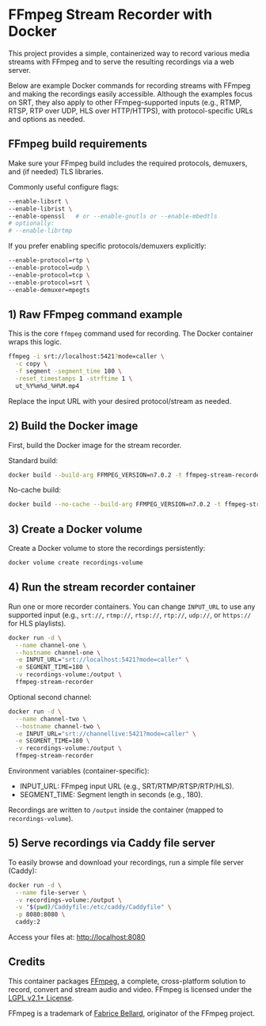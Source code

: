 # FFmpeg Stream Recorder with Docker

This project provides a simple, containerized way to record various media streams with FFmpeg and to serve the resulting recordings via a web server.

Below are example Docker commands for recording streams with FFmpeg and making the recordings easily accessible. Although the examples focus on SRT, they also apply to other FFmpeg-supported inputs (e.g., RTMP, RTSP, RTP over UDP, HLS over HTTP/HTTPS), with protocol-specific URLs and options as needed.

## FFmpeg build requirements

Make sure your FFmpeg build includes the required protocols, demuxers, and (if needed) TLS libraries.

Commonly useful configure flags:
```bash
--enable-libsrt \
--enable-librist \
--enable-openssl   # or --enable-gnutls or --enable-mbedtls
# optionally:
# --enable-librtmp
```

If you prefer enabling specific protocols/demuxers explicitly:
```bash
--enable-protocol=rtp \
--enable-protocol=udp \
--enable-protocol=tcp \
--enable-protocol=srt \
--enable-demuxer=mpegts
```

## 1) Raw FFmpeg command example

This is the core `ffmpeg` command used for recording. The Docker container wraps this logic.

```bash
ffmpeg -i srt://localhost:5421?mode=caller \
  -c copy \
  -f segment -segment_time 180 \
  -reset_timestamps 1 -strftime 1 \
  ut_%Y%m%d_%H%M.mp4
```

Replace the input URL with your desired protocol/stream as needed.


## 2) Build the Docker image

First, build the Docker image for the stream recorder.

Standard build:
```bash
docker build --build-arg FFMPEG_VERSION=n7.0.2 -t ffmpeg-stream-recorder .
```

No-cache build:
```bash
docker build --no-cache --build-arg FFMPEG_VERSION=n7.0.2 -t ffmpeg-stream-recorder .
```


## 3) Create a Docker volume

Create a Docker volume to store the recordings persistently:

```bash
docker volume create recordings-volume
```


## 4) Run the stream recorder container

Run one or more recorder containers. You can change `INPUT_URL` to use any supported input (e.g., `srt://`, `rtmp://`, `rtsp://`, `rtp://`, `udp://`, or `https://` for HLS playlists).

```bash
docker run -d \
  --name channel-one \
  --hostname channel-one \
  -e INPUT_URL="srt://localhost:5421?mode=caller" \
  -e SEGMENT_TIME=180 \
  -v recordings-volume:/output \
  ffmpeg-stream-recorder
```

Optional second channel:
```bash
docker run -d \
  --name channel-two \
  --hostname channel-two \
  -e INPUT_URL="srt://channellive:5421?mode=caller" \
  -e SEGMENT_TIME=180 \
  -v recordings-volume:/output \
  ffmpeg-stream-recorder
```

Environment variables (container-specific):
- INPUT_URL: FFmpeg input URL (e.g., SRT/RTMP/RTSP/RTP/HLS).
- SEGMENT_TIME: Segment length in seconds (e.g., 180).

Recordings are written to `/output` inside the container (mapped to `recordings-volume`).


## 5) Serve recordings via Caddy file server

To easily browse and download your recordings, run a simple file server (Caddy):

```bash
docker run -d \
  --name file-server \
  -v recordings-volume:/output \
  -v "$(pwd)/Caddyfile:/etc/caddy/Caddyfile" \
  -p 8080:8080 \
  caddy:2
```

Access your files at: [http://localhost:8080](http://localhost:8080)

## Credits

This container packages [FFmpeg](https://ffmpeg.org/), a complete, cross-platform solution to record, convert and stream audio and video. FFmpeg is licensed under the [LGPL v2.1+ License](https://www.ffmpeg.org/legal.html).

FFmpeg is a trademark of [Fabrice Bellard](http://bellard.org/), originator of the FFmpeg project.
